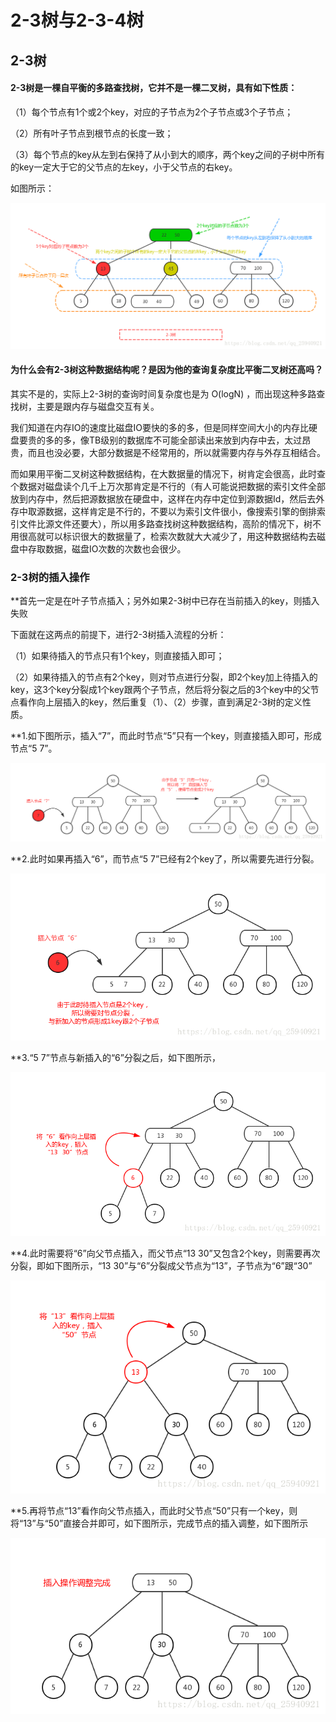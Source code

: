 2-3树与2-3-4树
=====================

2-3树
---------------------

#### 2-3树是一棵自平衡的多路查找树，它并不是一棵二叉树，具有如下性质：

（1）每个节点有1个或2个key，对应的子节点为2个子节点或3个子节点；

（2）所有叶子节点到根节点的长度一致；

（3）每个节点的key从左到右保持了从小到大的顺序，两个key之间的子树中所有的key一定大于它的父节点的左key，小于父节点的右key。

如图所示：

![](https://github.com/fengmuhai/JavaRepository/blob/master/images/2-3-tree.png)

#### 为什么会有2-3树这种数据结构呢？是因为他的查询复杂度比平衡二叉树还高吗？

其实不是的，实际上2-3树的查询时间复杂度也是为 O(logN) ，而出现这种多路查找树，主要是跟内存与磁盘交互有关。

我们知道在内存IO的速度比磁盘IO要快的多的多，但是同样空间大小的内存比硬盘要贵的多的多，像TB级别的数据库不可能全部读出来放到内存中去，太过昂贵，而且也没必要，大部分数据是不经常用的，所以就需要内存与外存互相结合。

而如果用平衡二叉树这种数据结构，在大数据量的情况下，树肯定会很高，此时查个数据对磁盘读个几千上万次那肯定是不行的（有人可能说把数据的索引文件全部放到内存中，然后把源数据放在硬盘中，这样在内存中定位到源数据Id，然后去外存中取源数据，这样肯定是不行的，不要以为索引文件很小，像搜索引擎的倒排索引文件比源文件还要大），所以用多路查找树这种数据结构，高阶的情况下，树不用很高就可以标识很大的数据量了，检索次数就大大减少了，用这种数据结构去磁盘中存取数据，磁盘IO次数的次数也会很少。

### 2-3树的插入操作

**首先一定是在叶子节点插入；另外如果2-3树中已存在当前插入的key，则插入失败

下面就在这两点的前提下，进行2-3树插入流程的分析：

（1）如果待插入的节点只有1个key，则直接插入即可；

（2）如果待插入的节点有2个key，则对节点进行分裂，即2个key加上待插入的key，这3个key分裂成1个key跟两个子节点，然后将分裂之后的3个key中的父节点看作向上层插入的key，然后重复（1）、（2）步骤，直到满足2-3树的定义性质。

**1.如下图所示，插入“7”，而此时节点“5”只有一个key，则直接插入即可，形成节点“5 7”。

![](https://github.com/fengmuhai/JavaRepository/blob/master/images/2-3-tree-insert-1.png)

**2.此时如果再插入“6”，而节点“5 7”已经有2个key了，所以需要先进行分裂。

![](https://github.com/fengmuhai/JavaRepository/blob/master/images/2-3-tree-insert-2.png)

**3.“5 7”节点与新插入的“6”分裂之后，如下图所示，

![](https://github.com/fengmuhai/JavaRepository/blob/master/images/2-3-tree-insert-3.png)

**4.此时需要将“6”向父节点插入，而父节点“13 30”又包含2个key，则需要再次分裂，即如下图所示，“13 30”与“6”分裂成父节点为“13”，子节点为“6”跟“30”

![](https://github.com/fengmuhai/JavaRepository/blob/master/images/2-3-tree-insert-4.png)

**5.再将节点“13”看作向父节点插入，而此时父节点“50”只有一个key，则将“13”与“50”直接合并即可，如下图所示，完成节点的插入调整，如下图所示

![](https://github.com/fengmuhai/JavaRepository/blob/master/images/2-3-tree-insert-5.png)



